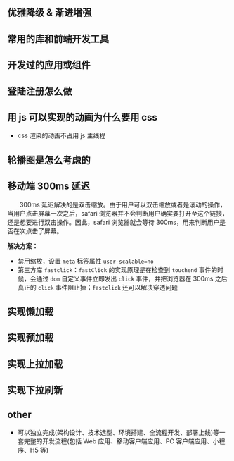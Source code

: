 ## 优雅降级 & 渐进增强



## 常用的库和前端开发工具



## 开发过的应用或组件



## 登陆注册怎么做



## 用 js 可以实现的动画为什么要用 css

+ css 渲染的动画不占用 js 主线程



## 轮播图是怎么考虑的




## 移动端 300ms 延迟

&emsp;&emsp;300ms 延迟解决的是双击缩放。由于用户可以双击缩放或者是滚动的操作，当用户点击屏幕一次之后，safari 浏览器并不会判断用户确实要打开至这个链接，还是想要进行双击操作。因此，safari 浏览器就会等待 300ms，用来判断用户是否在次点击了屏幕。

**解决方案：**
+ 禁用缩放，设置 `meta` 标签属性 `user-scalable=no`
+ 第三方库 `fastclick`：`fastClick` 的实现原理是在检查到 `touchend` 事件的时候，会通过 `dom` 自定义事件立即发出 `click` 事件，并把浏览器在 300ms 之后真正的 `click` 事件阻止掉；`fastclick` 还可以解决穿透问题



## 实现懒加载


## 实现预加载


## 实现上拉加载


## 实现下拉刷新


## other

+ 可以独立完成(架构设计、技术选型、环境搭建、全流程开发、部署上线)等一套完整的开发流程(包括 Web 应用、移动客户端应用、PC 客户端应用、小程序、H5 等)